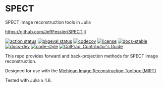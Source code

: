 # SPECT
SPECT image reconstruction tools in Julia

https://github.com/JeffFessler/SPECT.jl

[![action status][action-img]][action-url]
[![pkgeval status][pkgeval-img]][pkgeval-url]
[![codecov][codecov-img]][codecov-url]
[![license][license-img]][license-url]
[![docs-stable][docs-stable-img]][docs-stable-url]
[![docs-dev][docs-dev-img]][docs-dev-url]
[![code-style][code-blue-img]][code-blue-url]
[![ColPrac: Contributor's Guide][colprac-img]][colprac-url]

This repo provides forward and back-projection methods
for SPECT image reconstruction.

Designed for use with the
[Michigan Image Reconstruction Toolbox (MIRT)](https://github.com/JeffFessler/MIRT.jl)

Tested with Julia ≥ 1.6.

<!-- URLs -->
[action-img]: https://github.com/JeffFessler/SPECT.jl/workflows/CI/badge.svg
[action-url]: https://github.com/JeffFessler/SPECT.jl/actions
[build-img]: https://github.com/JeffFessler/SPECT.jl/workflows/CI/badge.svg?branch=main
[build-url]: https://github.com/JeffFessler/SPECT.jl/actions?query=workflow%3ACI+branch%3Amain
[pkgeval-img]: https://juliaci.github.io/NanosoldierReports/pkgeval_badges/S/SPECT.svg
[pkgeval-url]: https://juliaci.github.io/NanosoldierReports/pkgeval_badges/S/SPECT.html
[code-blue-img]: https://img.shields.io/badge/code%20style-blue-4495d1.svg
[code-blue-url]: https://github.com/invenia/BlueStyle
[codecov-img]: https://codecov.io/github/JeffFessler/SPECT.jl/coverage.svg?branch=main
[codecov-url]: https://codecov.io/github/JeffFessler/SPECT.jl?branch=main
[docs-stable-img]: https://img.shields.io/badge/docs-stable-blue.svg
[docs-stable-url]: https://JeffFessler.github.io/SPECT.jl/stable
[docs-dev-img]: https://img.shields.io/badge/docs-dev-blue.svg
[docs-dev-url]: https://JeffFessler.github.io/SPECT.jl/dev
[license-img]: http://img.shields.io/badge/license-MIT-brightgreen.svg?style=flat
[license-url]: LICENSE
[colprac-img]: https://img.shields.io/badge/ColPrac-Contributor's%20Guide-blueviolet
[colprac-url]: https://github.com/SciML/ColPrac
